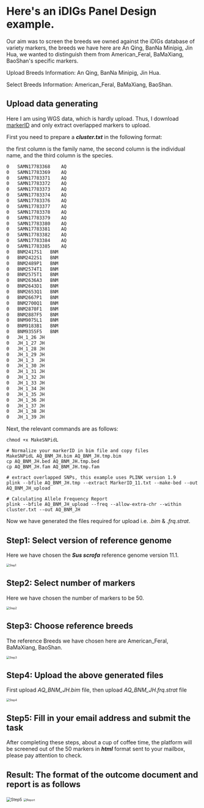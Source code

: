 # Here's an iDIGs Panel Design example.

Our aim was to screen the breeds we owned against the iDIGs database of variety markers, the breeds we have here are An Qing, BanNa Minipig, Jin Hua, we wanted to distinguish them from American_Feral, BaMaXiang, BaoShan's specific markers.

Upload Breeds Information: An Qing, BanNa Minipig, Jin Hua.

Select Breeds Information: American_Feral, BaMaXiang, BaoShan.

## Upload data generating

Here I am using WGS data, which is hardly upload. Thus, I download [markerID](http://alphaindex.zju.edu.cn/ALPHADB/data20220604/miaojian/IPGS.zip) and only extract overlapped markers to upload. 

First you need to prepare a ***cluster.txt*** in the following format:

the first column is the family name, the second column is the individual name, and the third column is the species.

```txt
0	SAMN17783368	AQ
0	SAMN17783369	AQ
0	SAMN17783371	AQ
0	SAMN17783372	AQ
0	SAMN17783373	AQ
0	SAMN17783374	AQ
0	SAMN17783376	AQ
0	SAMN17783377	AQ
0	SAMN17783378	AQ
0	SAMN17783379	AQ
0	SAMN17783380	AQ
0	SAMN17783381	AQ
0	SAMN17783382	AQ
0	SAMN17783384	AQ
0	SAMN17783385	AQ
0	BNM2417S1	BNM
0	BNM2422S1	BNM
0	BNM2489P1	BNM
0	BNM2574T1	BNM
0	BNM2575T1	BNM
0	BNM2636A3	BNM
0	BNM2643D1	BNM
0	BNM2653Q1	BNM
0	BNM2667P1	BNM
0	BNM2700Q1	BNM
0	BNM2870F1	BNM
0	BNM2887F5	BNM
0	BNM9075L1	BNM
0	BNM9183B1	BNM
0	BNM9355F5	BNM
0	JH_1_26	JH
0	JH_1_27	JH
0	JH_1_28	JH
0	JH_1_29	JH
0	JH_1_3	JH
0	JH_1_30	JH
0	JH_1_31	JH
0	JH_1_32	JH
0	JH_1_33	JH
0	JH_1_34	JH
0	JH_1_35	JH
0	JH_1_36	JH
0	JH_1_37	JH
0	JH_1_38	JH
0	JH_1_39	JH
```

Next, the relevant commands are as follows:

``` Linux
chmod +x MakeSNPidL

# Normalize your markerID in bim file and copy files
MakeSNPidL AQ_BNM_JH.bim AQ_BNM_JH.tmp.bim
cp AQ_BNM_JH.bed AQ_BNM_JH.tmp.bed
cp AQ_BNM_JH.fam AQ_BNM_JH.tmp.fam

# extract overlapped SNPs, this example uses PLINK version 1.9
plink --bfile AQ_BNM_JH.tmp --extract MarkerID_11.txt --make-bed --out AQ_BNM_JH_upload

# Calculating Allele Frequency Report
plink --bfile AQ_BNM_JH_upload --freq --allow-extra-chr --within cluster.txt --out AQ_BNM_JH
```

Now we have generated the files required for upload i.e. *.bim* & *.frq.strat*.

## Step1: Select version of reference genome

Here we have chosen the ***Sus scrofa*** reference genome version 11.1.

<img src="step1.png" alt="Step1" title="Step1" style="zoom:50%;" />

## Step2: Select number of markers

Here we have chosen the number of markers to be 50.

<img src="step2.png" alt="Step2" title="Step2" style="zoom:50%;" />

## Step3: Choose reference breeds

The reference Breeds we have chosen here are American_Feral, BaMaXiang, BaoShan.

<img src="step3.png" alt="Step3" style="zoom:50%;" />

## Step4: Upload the above generated files

First upload *AQ_BNM_JH.bim* file, then upload *AQ_BNM_JH.frq.strat* file

<img src="step4.png" alt="Step4" style="zoom:50%;" />

## Step5: Fill in your email address and submit the task

After completing these steps, about a cup of coffee time, the platform will be screened out of the 50 markers in ***html*** format sent to your mailbox, please pay attention to check.

## Result: The format of the outcome document and report is as follows

<img src="step5.png" alt="Step5" style="zoom:75%;" />

<img src="result.png" alt="Report" style="zoom:50%;" />
